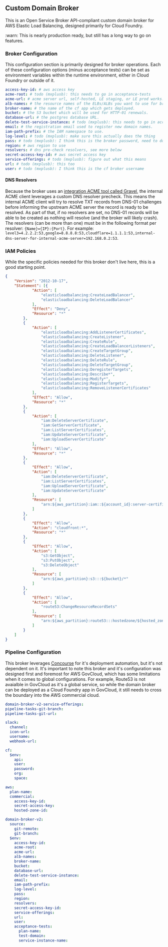 ## Custom Domain Broker

This is an Open Service Broker API-compliant custom domain broker for AWS Elastic Load Balancing, designed primarily for Cloud Foundry.

:warn: This is nearly production ready, but still has a long way to go on features.

### Broker Configuration

This configuration section is primarily designed for broker operations. Each of these configuration options (minus acceptance tests) can be set as environment variables within the runtime environment, either in Cloud Foundry or outside of it.

```yaml
access-key-id: # aws access key
acme-root: # todo (mxplusb): this needs to go in acceptance-tests
acme-url: # acme server url, self-hosted, LE staging, or LE prod works.
alb-names: # the resource names of the ELBs/ALBs you want to use for brokering custom domains. format: alb-0,alb-1,
broker-name: # the name of the cf app which gets deployed.
bucket: # the S3 bucket which will be used for HTTP-01 renewals.
database-url: # the postgres database URL.
delete-test-service-instance: # todo (mxplusb): this needs to go in acceptance-tests
email: # the registration email used to register new domain names.
iam-path-prefix: # the IAM namespace to use.
log-level: # todo (mxplusb): make sure this actually does the thing
pass: # todo (mxplusb): I think this is the broker password, need to document better
region: # aws region to use
resolvers: # dns pre-check resolvers, see more below
secret-access-key-id: # aws secret access key
service-offerings: # todo (mxplusb): figure out what this means
url: # todo (mxplusb): this too
user: # todo (mxplusb): I think this is the cf broker username
```

#### DNS Resolvers

Because the broker uses an [integration ACME tool called Gravel](https://github.com/18f/gravel), the internal ACME client leverages a custom DNS resolver precheck. This means the internal ACME client will try to resolve TXT records from DNS-01 challenges before informing the upstream ACME server the record is ready to be resolved. As part of that, if no resolvers are set, no DNS-01 records will be able to be created as nothing will resolve (and the broker will likely crash). The resolvers (can be more than one) must be in the following format per resolver: `{Name}={IP}:{Port}`. For example: `level3=4.2.2.2:53,google=8.8.8.8:53,cloudflare=1.1.1.1:53,internal-dns-server-for-internal-acme-server=192.168.0.2:53`.

### IAM Policies

While the specific policies needed for this broker don't live here, this is a good starting point.

```json
{
	"Version": "2012-10-17",
	"Statement": [{
			"Action": [
				"elasticloadbalancing:CreateLoadBalancer",
				"elasticloadbalancing:DeleteLoadBalancer"
			],
			"Effect": "Deny",
			"Resource": "*"
		},
		{
			"Action": [
				"elasticloadbalancing:AddListenerCertificates",
				"elasticloadbalancing:CreateListener",
				"elasticloadbalancing:CreateRule",
				"elasticloadbalancing:CreateLoadBalancerListeners",
				"elasticloadbalancing:CreateTargetGroup",
				"elasticloadbalancing:DeleteListener",
				"elasticloadbalancing:DeleteRule",
				"elasticloadbalancing:DeleteTargetGroup",
				"elasticloadbalancing:DeregisterTargets",
				"elasticloadbalancing:Describe*",
				"elasticloadbalancing:Modify*",
				"elasticloadbalancing:RegisterTargets",
				"elasticloadbalancing:RemoveListenerCertificates"
			],
			"Effect": "Allow",
			"Resource": "*"
		},
		{
			"Action": [
				"iam:DeleteServerCertificate",
				"iam:GetServerCertificate",
				"iam:ListServerCertificates",
				"iam:UpdateServerCertificate",
				"iam:UploadServerCertificate"
			],
			"Effect": "Allow",
			"Resource": "*"
		},
		{
			"Effect": "Allow",
			"Action": [
				"iam:DeleteServerCertificate",
				"iam:ListServerCertificates",
				"iam:UploadServerCertificate",
				"iam:UpdateServerCertificate"
			],
			"Resource": [
				"arn:${aws_partition}:iam::${account_id}:server-certificate/cloudfront/${cloudfront_prefix}"
			]
		},
		{
			"Effect": "Allow",
			"Action": "cloudfront:*",
			"Resource": "*"
		},
		{
			"Effect": "Allow",
			"Action": [
				"s3:GetObject",
				"s3:PutObject",
				"s3:DeleteObject"
			],
			"Resource": [
				"arn:${aws_partition}:s3:::${bucket}/*"
			]
		},
		{
			"Effect": "Allow",
			"Action": [
				"route53:ChangeResourceRecordSets"
			],
			"Resource": [
				"arn:${aws_partition}:route53:::hostedzone/${hosted_zone}"
			]
		}
	]
}
```

### Pipeline Configuration

This broker leverages [Concourse](https://concourse-ci.org) for it's deployment automation, but it's not dependent on it. It's important to note this broker and it's configuration was designed first and foremost for AWS GovCloud, which has some limitations when it comes to global configurations. For example, Route53 is not avaialble in GovCloud as it's a global service, so while the domain broker can be deployed as a Cloud Foundry app in GovCloud, it still needs to cross the boundary into the AWS commercial cloud.

```yaml
domain-broker-v2-service-offerings:
pipeline-tasks-git-branch:
pipeline-tasks-git-url:

slack:
  channel:
  icon-url:
  username:
  webhook-url:

cf:
  $env:
    api:
    user:
    password:
    org:
    space:

aws:
  plan-name:
  commercial:
    access-key-id:
    secret-access-key:
    hosted-zone-id:

domain-broker-v2:
  source:
    git-remote:
    git-branch:
  $env:
    access-key-id:
    acme-root:
    acme-url:
    alb-names:
    broker-name:
    bucket:
    database-url:
    delete-test-service-instance:
    email:
    iam-path-prefix:
    log-level:
    pass:
    region:
    resolvers:
    secret-access-key-id:
    service-offerings:
    url:
    user:
    acceptance-tests:
      plan-name:
      test-domain:
      service-instance-name:
```
